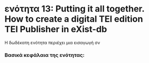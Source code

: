 
<h1>ενότητα 13: Putting it all together. 
How to create a digital TEI edition TEI Publisher in eXist-db  
</h1>

Η δωδέκατη ενότητα περιέχει μια εισαγωγή σν </lb>
 <h3>Βασικά κεφάλαια της ενότητας:</h3>
<ul>


